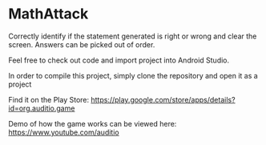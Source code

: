 # MathAttack

Correctly identify if the statement generated is right or wrong and  clear the screen. Answers can be picked out of order. 

Feel free to check out code and import project into Android Studio.

In order to compile this project, simply clone the repository and open it as a project

Find it on the Play Store: https://play.google.com/store/apps/details?id=org.auditio.game

Demo of how the game works can be viewed here: https://www.youtube.com/auditio
